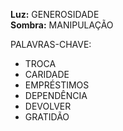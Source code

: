 **Luz:** GENEROSIDADE  
**Sombra:** MANIPULAÇÃO

PALAVRAS-CHAVE:
- TROCA
- CARIDADE
- EMPRÉSTIMOS
- DEPENDÊNCIA
- DEVOLVER
- GRATIDÃO